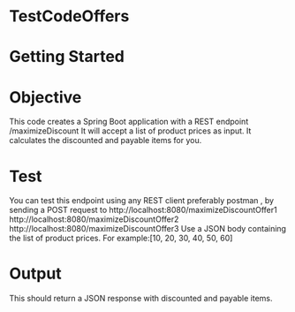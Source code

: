 # TestCodeOffers

# Getting Started

# Objective
This code creates a Spring Boot application with a  REST endpoint /maximizeDiscount 
It will accept a list of product prices as input.
It calculates the discounted and payable items for you.

# Test 
You can test this endpoint using any REST client preferably postman ,
by sending a POST request to 
http://localhost:8080/maximizeDiscountOffer1
http://localhost:8080/maximizeDiscountOffer2
http://localhost:8080/maximizeDiscountOffer3
Use a JSON body containing the list of product prices. 
For example:[10, 20, 30, 40, 50, 60]

# Output
This should return a JSON response with discounted and payable items.
